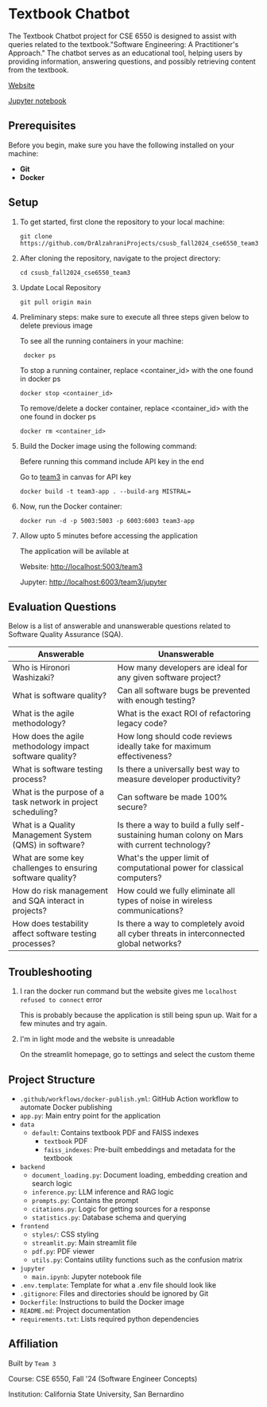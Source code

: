 
# Textbook Chatbot 

The Textbook Chatbot project for CSE 6550 is designed to assist with queries related to the textbook."Software Engineering: A Practitioner's Approach." The chatbot serves as an educational tool, helping users by providing information, answering questions, and possibly retrieving content from the textbook.

[Website](https://sec.cse.csusb.edu/team3/) 

[Jupyter notebook](https://sec.cse.csusb.edu/team3/jupyter)

## Prerequisites
Before you begin, make sure you have the following installed on your machine:
- **Git**
- **Docker**

## Setup

1. To get started, first clone the repository to your local machine:
   ```
   git clone https://github.com/DrAlzahraniProjects/csusb_fall2024_cse6550_team3.git
   ```

2. After cloning the repository, navigate to the project directory:
   ```
   cd csusb_fall2024_cse6550_team3
   ```

3. Update Local Repository
   ```
   git pull origin main
   ```

4. Preliminary steps: make sure to execute all three steps given below to delete previous image

   To see all the running containers in your machine: 
   ```
    docker ps
   ```
  
   To stop a running container, replace <container_id> with the one found in docker ps
   ```
   docker stop <container_id>
   ```

   To remove/delete a docker container, replace <container_id> with the one found in docker ps
   ```
   docker rm <container_id>
   ```

5. Build the Docker image using the following command:

   Befere running this command include API key in the end 

   Go to [team3](https://csusb.instructure.com/courses/43192/discussion_topics/419698) in canvas for API key
   
   ```
   docker build -t team3-app . --build-arg MISTRAL=
   ```
6. Now, run the Docker container:
 
   ```
   docker run -d -p 5003:5003 -p 6003:6003 team3-app
   ```

7. Allow upto 5 minutes before accessing the application
    
   The application will be avilable at
  
    Website: [http://localhost:5003/team3](http://localhost:5003/team3)
   
    Jupyter: [http://localhost:6003/team3/jupyter](http://localhost:6003/team3/jupyter)


## Evaluation Questions

Below is a list of answerable and unanswerable questions related to Software Quality Assurance (SQA).

| **Answerable**                                                     | **Unanswerable**                                                        |
|--------------------------------------------------------------------|-------------------------------------------------------------------------|
| Who is Hironori Washizaki?                                         | How many developers are ideal for any given software project?            |
| What is software quality?                                          | Can all software bugs be prevented with enough testing?                       |
| What is the agile methodology?                                            | What is the exact ROI of refactoring legacy code?                    |
| How does the agile methodology impact software quality?                | How long should code reviews ideally take for maximum effectiveness?            |
| What is software testing process?                              | Is there a universally best way to measure developer productivity?                 |
| What is the purpose of a task network in project scheduling?        | Can software be made 100% secure?       |
| What is a Quality Management System (QMS) in software?             | Is there a way to build a fully self-sustaining human colony on Mars with current technology?          |
| What are some key challenges to ensuring software quality?         | What's the upper limit of computational power for classical computers?              |
| How do risk management and SQA interact in projects?               | How could we fully eliminate all types of noise in wireless communications?     |
| How does testability affect software testing processes?            | Is there a way to completely avoid all cyber threats in interconnected global networks?               |


## Troubleshooting

1. I ran the docker run command but the website gives me `localhost refused to connect` error
   
   This is probably because the application is still being spun up. Wait for a few minutes and try again.
   
2. I'm in light mode and the website is unreadable
   
   On the streamlit homepage, go to settings and select the custom theme
   

## Project Structure

- `.github/workflows/docker-publish.yml`: GitHub Action workflow to automate Docker publishing
- `app.py`: Main entry point for the application
- `data`
	- `default`: Contains textbook PDF and FAISS indexes
		- `textbook` PDF
		- `faiss_indexes`: Pre-built embeddings and metadata for the textbook
- `backend`
	- `document_loading.py`: Document loading, embedding creation and search logic
	- `inference.py`: LLM inference and RAG logic
	- `prompts.py`: Contains the prompt
	- `citations.py`: Logic for getting sources for a response
	- `statistics.py`: Database schema and querying
- `frontend`
	- `styles/`: CSS styling
	- `streamlit.py`: Main streamlit file
	- `pdf.py`: PDF viewer
   - `utils.py`: Contains utility functions such as the confusion matrix
- `jupyter`
	- `main.ipynb`: Jupyter notebook file
- `.env.template`: Template for what a .env file should look like
- `.gitignore`: Files and directories should be ignored by Git
- `Dockerfile`: Instructions to build the Docker image
- `README.md`: Project documentation
- `requirements.txt`: Lists required python dependencies

## Affiliation

Built by `Team 3`

Course: CSE 6550, Fall '24 (Software Engineer Concepts)

Institution: California State University, San Bernardino
